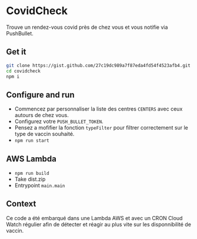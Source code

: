 # CovidCheck

Trouve un rendez-vous covid près de chez vous et vous notifie via PushBullet.

## Get it

```bash
git clone https://gist.github.com/27c19dc989a7f87eda4fd54f4523afb4.git covidcheck
cd covidcheck
npm i
```

## Configure and run

- Commencez par personnaliser la liste des centres `CENTERS` avec ceux autours de chez vous.
- Configurez votre `PUSH_BULLET_TOKEN`.
- Pensez a mofifier la fonction `typeFilter` pour filtrer correctement sur le type de vaccin souhaité.
- `npm run start`

## AWS Lambda

- `npm run build`
- Take dist.zip
- Entrypoint `main.main`

## Context

Ce code a été embarqué dans une Lambda AWS et avec un CRON Cloud Watch régulier afin de détecter et réagir au plus vite sur les disponnibilité de vaccin.